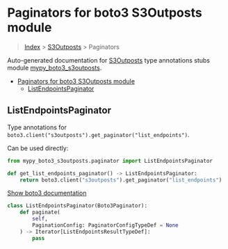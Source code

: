 # Paginators for boto3 S3Outposts module

> [Index](../README.md) > [S3Outposts](./README.md) > Paginators

Auto-generated documentation for [S3Outposts](https://boto3.amazonaws.com/v1/documentation/api/latest/reference/services/s3outposts.html#S3Outposts)
type annotations stubs module [mypy_boto3_s3outposts](https://pypi.org/project/mypy-boto3-s3outposts/).

- [Paginators for boto3 S3Outposts module](#paginators-for-boto3-s3outposts-module)
  - [ListEndpointsPaginator](#listendpointspaginator)

## ListEndpointsPaginator

Type annotations for `boto3.client("s3outposts").get_paginator("list_endpoints")`.

Can be used directly:

```python
from mypy_boto3_s3outposts.paginator import ListEndpointsPaginator

def get_list_endpoints_paginator() -> ListEndpointsPaginator:
    return boto3.client("s3outposts").get_paginator("list_endpoints")
```

[Show boto3 documentation](https://boto3.amazonaws.com/v1/documentation/api/latest/reference/services/s3outposts.html#S3Outposts.Paginator.ListEndpoints)

```python
class ListEndpointsPaginator(Boto3Paginator):
    def paginate(
        self,
        PaginationConfig: PaginatorConfigTypeDef = None
    ) -> Iterator[ListEndpointsResultTypeDef]:
        pass
```
